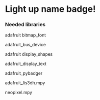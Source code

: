 # Light up name badge!

### Needed libraries

adafruit bitmap_font

adafruit_bus_device

adafruit display_shapes

adafruit_display_text

adafruit_pybadger

adafruit_lis3dh.mpy

neopixel.mpy
